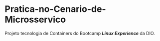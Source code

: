 # Pratica-no-Cenario-de-Microsservico

Projeto  tecnologia de Containers  do Bootcamp ***Linux Experience*** da DIO.
